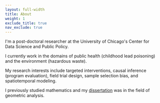 ```yaml
---
layout: full-width
title: About
weight: 1
exclude_title: true
nav_exclude: true
---
```


I'm a post-doctoral researcher at the University of Chicago's Center for Data Science and Public Policy.

I currently work in the domains of public health (childhood lead poisoning) and the environment (hazardous waste).

My research interests include targeted interventions, causal inference (program evaluation), field trial design, sample selection bias, and spatiotemporal modeling.

I previously studied mathematics and my [dissertation]({{site.baseurl}}/assets/pdf/dissertation.pdf) was in the field of geometric analysis.
